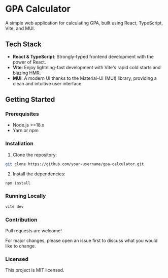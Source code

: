 # GPA Calculator

A simple web application for calculating GPA, built using React, TypeScript, Vite, and MUI.


## Tech Stack

- **React & TypeScript**: Strongly-typed frontend development with the power of React.
- **Vite**: Enjoy lightning-fast development with Vite's rapid cold starts and blazing HMR.
- **MUI**: A modern UI thanks to the Material-UI (MUI) library, providing a clean and intuitive user interface.

## Getting Started

### Prerequisites

- Node.js >=18.x
- Yarn or npm

### Installation

1. Clone the repository:
```bash
git clone https://github.com/your-username/gpa-calculator.git
```
2. Install the dependencies:
```bash
npm install
```

### Running Locally
```bash
vite dev
```

### Contribution
Pull requests are welcome! 

For major changes, please open an issue first to discuss what you would like to change.

### Licensed
This project is MIT licensed.
